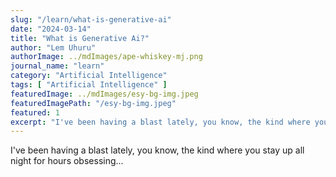 ```yaml
---
slug: "/learn/what-is-generative-ai"
date: "2024-03-14"
title: "What is Generative Ai?"
author: "Lem Uhuru"
authorImage: ../mdImages/ape-whiskey-mj.png
journal_name: "learn"
category: "Artificial Intelligence"
tags: [ "Artificial Intelligence" ]
featuredImage: ../mdImages/esy-bg-img.jpeg
featuredImagePath: "/esy-bg-img.jpeg"
featured: 1
excerpt: "I've been having a blast lately, you know, the kind where you stay up all night for hours obsessing over a brand new toy and it's all due to MidJourney..."
---
```


I've been having a blast lately, you know, the kind where you stay up all night for hours obsessing...